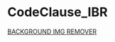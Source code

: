 # CodeClause_IBR

 <a  href="bir.mp4" target="_blank" rel="noreferrer">BACKGROUND IMG REMOVER </a>

 

